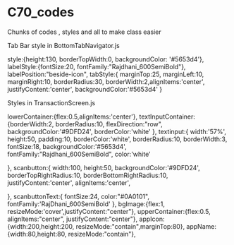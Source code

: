 # C70_codes
Chunks of codes , styles and all to make class easier







Tab Bar style in BottomTabNavigator.js

style:{height:130, borderTopWidth:0, backgroundColor: '#5653d4'},
            labelStyle:{fontSize:20, fontFamily:"Rajdhani_600SemiBold"},
            labelPosition:"beside-icon",
            tabStyle:{
              marginTop:25, marginLeft:10, marginRight:10, borderRadius:30, borderWidth:2,alignItems:'center',
              justifyContent:'center', backgroundColor:'#5653d4'
            }
            
            
Styles in TransactionScreen.js


 lowerContainer:{flex:0.5,alignItems:'center'},
  textInputContainer:{borderWidth:2, borderRadius:10, 
    flexDirection:"row", 
    backgroundColor:'#9DFD24',
    borderColor:'white'
},
  textinput:{
    width:'57%',
    height:50,
    padding:10,
    borderColor:'white',
    borderRadius:10,
    borderWidth:3,
    fontSize:18,
    backgroundColor:'#5653d4',
    fontFamily:"Rajdhani_600SemiBold",
    color:'white'

  },
  scanbutton:{
      width:100,
      height:50,
      backgroundColor:'#9DFD24',
      borderTopRightRadius:10,
      borderBottomRightRadius:10,
      justifyContent:'center',
      alignItems:'center',

  },
  scanbuttonText:{
      fontSize:24,
      color:"#0A0101",
      fontFamily:'RajDhani_600SemiBold'
  },
  bgImage:{flex:1, resizeMode:'cover',justifyContent:"center"},
  upperContainer:{flex:0.5, alignItems:"center", justifyContent:"center"},
  appIcon:{width:200,height:200, resizeMode:"contain",marginTop:80},
  appName:{width:80,height:80, resizeMode:"contain"},

            
            
